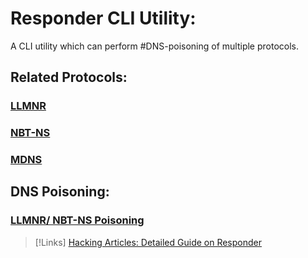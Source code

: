 
# Responder CLI Utility:
A CLI utility which can perform #DNS-poisoning of multiple protocols.

## Related Protocols:
### [LLMNR](/networking/protocols/LLMNR.md)
### [NBT-NS](NBT-NS.md)
### [MDNS](/networking/protocols/MDNS.md)

## DNS Poisoning:
### [LLMNR/ NBT-NS Poisoning](LLMNR-poisoning.md)


>[!Links]
>[Hacking Articles: Detailed Guide on Responder](https://www.hackingarticles.in/a-detailed-guide-on-responder-llmnr-poisoning/)

